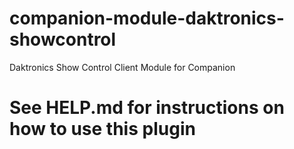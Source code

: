 # companion-module-daktronics-showcontrol
Daktronics Show Control Client Module for Companion

# See HELP.md for instructions on how to use this plugin


